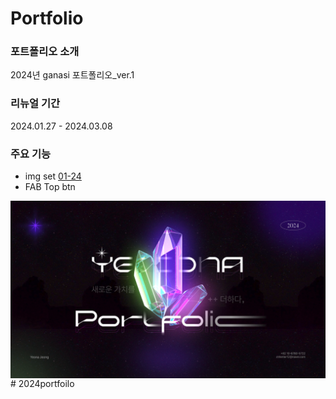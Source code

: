 # Portfolio


### 포트폴리오 소개
2024년 ganasi 포트폴리오_ver.1


### 리뉴얼 기간
2024.01.27 - 2024.03.08


### 주요 기능
- img set [01-24](./img)
- FAB Top btn


<img align="left" src="./img/01.png" >
<!-- <img align="left" src="./img/01.png" height="100px" width="100px"> -->
#   2 0 2 4 p o r t f o i l o 
 
 